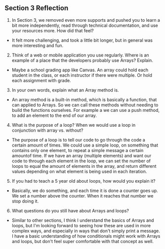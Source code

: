 ## Section 3 Reflection

1. In Section 3, we removed even more supports and pushed you to learn a bit more independently, read through technical documentation, and use your resources more. How did that feel?

- It felt more challenging, and took a little bit longer, but in general was more interesting and fun.

2. Think of a web or mobile application you use regularly. Where is an example of a place that the developers probably use Arrays? Explain.

- Maybe a school grading app like Canvas. An array could hold each student in the class, or each instructor if there were multiple. Or hold each assignment with grade.

3. In your own words, explain what an Array method is.

- An array method is a built-in method, which is basically a function, that can applied to Arrays. So we can call these methods without needing to build the functions ourselves. For example a we can use a push method, to add an element to the end of our array.

4. What is the purpose of a loop? When we would use a loop in conjunction with array vs. without?

- The purpose of a loop is to tell our code to go through the code a certain amount of times. We could use a simple loop, on something that contains only one element, to repeat a simple message a certain amountof time. If we have an array (multiple elements) and want our code to through each element in the loop, we can set the number of loops to equal the amount of elements in the array, and return different values depending on what element is being used in each iteration.

5. If you had to teach a 5 year old about loops, how would you explain it?

- Basically, we do something, and each time it is done a counter goes up. We set a number above the counter. When it reaches that number we stop doing it.

6. What questions do you still have about Arrays and loops?

- Similar to other sections, I think I understand the basics of Arrays and loops, but I'm looking forward to seeing how these are used in more complex ways, and especially in ways that don't simply print a message. I have a basic understanding of how conditionals might work with Arrays and loops, but don't feel super comfortable with that concept as well.
